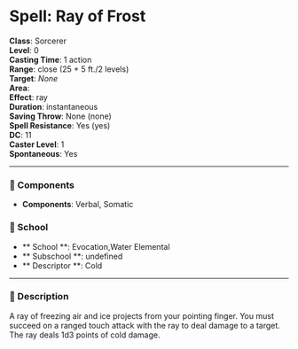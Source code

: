 
# Spell: Ray of Frost
**Class**: Sorcerer  
**Level**: 0  
**Casting Time**: 1 action  
**Range**: close (25 + 5 ft./2 levels)  
**Target**: _None_  
**Area**:   
**Effect**: ray  
**Duration**: instantaneous  
**Saving Throw**: None (none)  
**Spell Resistance**: Yes (yes)  
**DC**: 11  
**Caster Level**: 1  
**Spontaneous**: Yes

---

### 🔮 Components
- **Components**: Verbal, Somatic

### 🏫 School
- ** School **: Evocation,Water Elemental
- ** Subschool **: undefined
- ** Descriptor **: Cold
---

### 📜 Description
A ray of freezing air and ice projects from your pointing finger. You must succeed on a ranged touch attack with the ray to deal damage to a target. The ray deals 1d3 points of cold damage.
